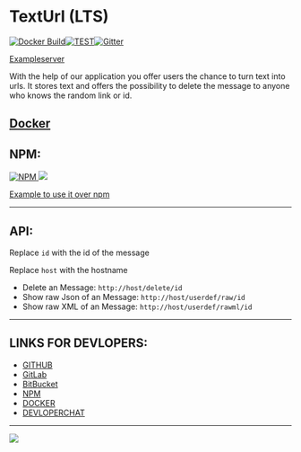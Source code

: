 ﻿# TextUrl (LTS)

[![Docker Build](https://img.shields.io/docker/cloud/build/shark2byte/text-url.svg?style=for-the-badge)](https://hub.docker.com/r/shark2byte/text-url/builds)[![TEST](https://img.shields.io/appveyor/ci/Sharkbyteprojects/texturl.svg)](https://ci.appveyor.com/project/Sharkbyteprojects/texturl)[![Gitter](https://badges.gitter.im/Sharkbyteprojects/TextUrl.svg)](https://gitter.im/Sharkbyteprojects/TextUrl?utm_source=badge&utm_medium=badge&utm_campaign=pr-badge)

[Exampleserver](https://morning-tor-58273.herokuapp.com/)

With the help of our application you offer users the chance to turn text into urls. It stores text and offers the possibility to delete the message to anyone who knows the random link or id.

## [Docker](https://hub.docker.com/r/shark2byte/text-url)

## NPM:

[![NPM](https://img.shields.io/npm/v/text-url.svg) ![](https://img.shields.io/npm/dm/text-url.svg)](https://www.npmjs.com/package/text-url)

[Example to use it over npm](https://bitbucket.org/sharkbytepro/texturl-for-npm-use)


---
## API:
Replace `id` with the id of the message

Replace `host` with the hostname

- Delete an Message: `http://host/delete/id`
- Show raw Json of an Message: `http://host/userdef/raw/id`
- Show raw XML of an Message: `http://host/userdef/rawml/id`


---

## LINKS FOR DEVLOPERS:

- [GITHUB](https://github.com/Sharkbyteprojects/TextUrl/)
- [GitLab](https://gitlab.com/Sharkbyteprojects/text-url/)
- [BitBucket](https://bitbucket.org/sharkbytepro/texturl/)
- [NPM](https://www.npmjs.com/package/text-url)
- [DOCKER](https://hub.docker.com/r/shark2byte/text-url)
- [DEVLOPERCHAT](https://gitter.im/Sharkbyteprojects/TextUrl?utm_source=share-link&utm_medium=link&utm_campaign=share-link)

---
![](https://files.gitter.im/Sharkbyteprojects/TextUrl/5gAQ/desk.PNG)